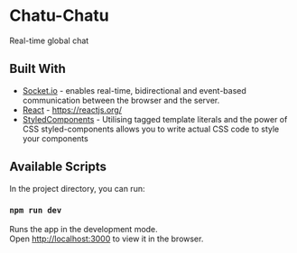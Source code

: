 # Chatu-Chatu

Real-time global chat

## Built With

* [Socket.io](https://socket.io/) - enables real-time, bidirectional and event-based communication between the browser and the server.
* [React](https://reactjs.org/) - https://reactjs.org/
* [StyledComponents](https://www.styled-components.com/) - Utilising tagged template literals and the power of CSS styled-components allows you to write actual CSS code to style your components

## Available Scripts

In the project directory, you can run:

### `npm run dev`

Runs the app in the development mode.<br>
Open [http://localhost:3000](http://localhost:3000) to view it in the browser.

